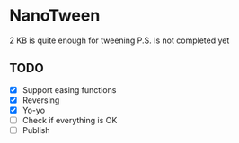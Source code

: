 # NanoTween

2 KB is quite enough for tweening
P.S. Is not completed yet

## TODO

* [x] Support easing functions
* [x] Reversing
* [x] Yo-yo
* [ ] Check if everything is OK
* [ ] Publish

